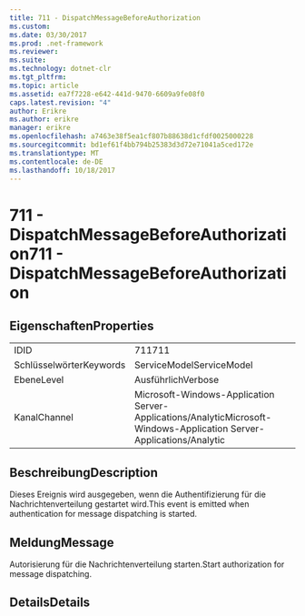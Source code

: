 ```yaml
---
title: 711 - DispatchMessageBeforeAuthorization
ms.custom: 
ms.date: 03/30/2017
ms.prod: .net-framework
ms.reviewer: 
ms.suite: 
ms.technology: dotnet-clr
ms.tgt_pltfrm: 
ms.topic: article
ms.assetid: ea7f7228-e642-441d-9470-6609a9fe08f0
caps.latest.revision: "4"
author: Erikre
ms.author: erikre
manager: erikre
ms.openlocfilehash: a7463e38f5ea1cf807b88638d1cfdf0025000228
ms.sourcegitcommit: bd1ef61f4bb794b25383d3d72e71041a5ced172e
ms.translationtype: MT
ms.contentlocale: de-DE
ms.lasthandoff: 10/18/2017
---
```

# <a name="711---dispatchmessagebeforeauthorization"></a><span data-ttu-id="cf307-102">711 - DispatchMessageBeforeAuthorization</span><span class="sxs-lookup"><span data-stu-id="cf307-102">711 - DispatchMessageBeforeAuthorization</span></span>
## <a name="properties"></a><span data-ttu-id="cf307-103">Eigenschaften</span><span class="sxs-lookup"><span data-stu-id="cf307-103">Properties</span></span>  
  
|||  
|-|-|  
|<span data-ttu-id="cf307-104">ID</span><span class="sxs-lookup"><span data-stu-id="cf307-104">ID</span></span>|<span data-ttu-id="cf307-105">711</span><span class="sxs-lookup"><span data-stu-id="cf307-105">711</span></span>|  
|<span data-ttu-id="cf307-106">Schlüsselwörter</span><span class="sxs-lookup"><span data-stu-id="cf307-106">Keywords</span></span>|<span data-ttu-id="cf307-107">ServiceModel</span><span class="sxs-lookup"><span data-stu-id="cf307-107">ServiceModel</span></span>|  
|<span data-ttu-id="cf307-108">Ebene</span><span class="sxs-lookup"><span data-stu-id="cf307-108">Level</span></span>|<span data-ttu-id="cf307-109">Ausführlich</span><span class="sxs-lookup"><span data-stu-id="cf307-109">Verbose</span></span>|  
|<span data-ttu-id="cf307-110">Kanal</span><span class="sxs-lookup"><span data-stu-id="cf307-110">Channel</span></span>|<span data-ttu-id="cf307-111">Microsoft-Windows-Application Server-Applications/Analytic</span><span class="sxs-lookup"><span data-stu-id="cf307-111">Microsoft-Windows-Application Server-Applications/Analytic</span></span>|  
  
## <a name="description"></a><span data-ttu-id="cf307-112">Beschreibung</span><span class="sxs-lookup"><span data-stu-id="cf307-112">Description</span></span>  
 <span data-ttu-id="cf307-113">Dieses Ereignis wird ausgegeben, wenn die Authentifizierung für die Nachrichtenverteilung gestartet wird.</span><span class="sxs-lookup"><span data-stu-id="cf307-113">This event is emitted when authentication for message dispatching is started.</span></span>  
  
## <a name="message"></a><span data-ttu-id="cf307-114">Meldung</span><span class="sxs-lookup"><span data-stu-id="cf307-114">Message</span></span>  
 <span data-ttu-id="cf307-115">Autorisierung für die Nachrichtenverteilung starten.</span><span class="sxs-lookup"><span data-stu-id="cf307-115">Start authorization for message dispatching.</span></span>  
  
## <a name="details"></a><span data-ttu-id="cf307-116">Details</span><span class="sxs-lookup"><span data-stu-id="cf307-116">Details</span></span>

